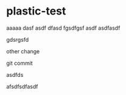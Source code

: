# plastic-test

aaaaa
dasf
asdf
dfasd
fgsdfgsf
asdf
asdfasdf

gdsrgsfd

other change

git commit

asdfds

afsdfsdfasdf
